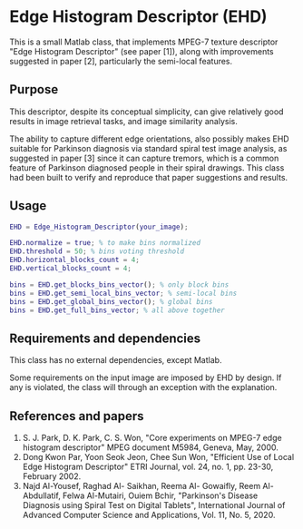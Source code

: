 # Edge Histogram Descriptor (EHD)

 This is a small Matlab class, that implements MPEG-7 texture descriptor "Edge Histogram Descriptor" (see paper [1]), along with improvements suggested in paper [2], particularly the semi-local features.

## Purpose

This descriptor, despite its conceptual simplicity, can give relatively good results in image retrieval tasks, and image similarity analysis.

The ability to capture different edge orientations, also possibly makes EHD suitable for Parkinson diagnosis via standard spiral test image analysis, as suggested in paper [3] since it can capture tremors, which is a common feature of Parkinson diagnosed people in their spiral drawings.
This class had been built to verify and reproduce that paper suggestions and results.

## Usage

```matlab
EHD = Edge_Histogram_Descriptor(your_image);

EHD.normalize = true; % to make bins normalized
EHD.threshold = 50; % bins voting threshold
EHD.horizontal_blocks_count = 4;
EHD.vertical_blocks_count = 4;

bins = EHD.get_blocks_bins_vector(); % only block bins
bins = EHD.get_semi_local_bins_vector; % semi-local bins
bins = EHD.get_global_bins_vector(); % global bins
bins = EHD.get_full_bins_vector; % all above together
```

## Requirements and dependencies

This class has no external dependencies, except Matlab.

Some requirements on the input image are imposed by EHD by design. If any is violated, the class will through an exception with the explanation.

## References and papers

1. S. J. Park, D. K. Park, C. S. Won, "Core experiments on
MPEG-7 edge histogram descriptor" MPEG document M5984, Geneva, May, 2000.
2. Dong Kwon Par, Yoon Seok Jeon, Chee Sun Won, "Efficient Use of Local Edge Histogram Descriptor" ETRI Journal, vol. 24, no. 1, pp. 23-30, February 2002.
3. Najd Al-Yousef, Raghad Al- Saikhan, Reema Al- Gowaifly, Reem Al-Abdullatif, Felwa Al-Mutairi, Ouiem Bchir, "Parkinson's Disease Diagnosis using Spiral Test on Digital Tablets", International Journal of Advanced Computer Science and Applications, Vol. 11, No. 5, 2020.
